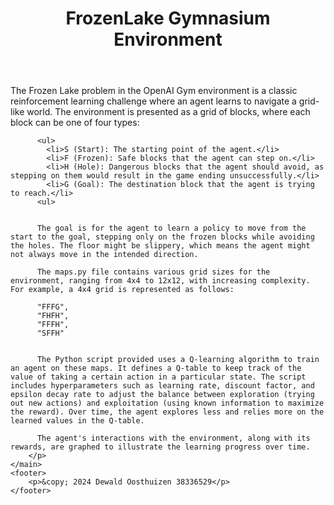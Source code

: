 <!DOCTYPE html>
<html lang="en">
<head>
</head>
<body>
    <header>
        <h1>FrozenLake Gymnasium Environment</h1>
    </header>
    <main>
        <p>
          The Frozen Lake problem in the OpenAI Gym environment is a classic reinforcement learning challenge where an agent learns to navigate a grid-like world. The environment is presented as a grid of blocks, where each block  can be one of four types:

          <ul>
            <li>S (Start): The starting point of the agent.</li>
            <li>F (Frozen): Safe blocks that the agent can step on.</li>
            <li>H (Hole): Dangerous blocks that the agent should avoid, as stepping on them would result in the game ending unsuccessfully.</li>
            <li>G (Goal): The destination block that the agent is trying to reach.</li>
          <ul>


          The goal is for the agent to learn a policy to move from the start to the goal, stepping only on the frozen blocks while avoiding the holes. The floor might be slippery, which means the agent might not always move in the intended direction.

          The maps.py file contains various grid sizes for the environment, ranging from 4x4 to 12x12, with increasing complexity. For example, a 4x4 grid is represented as follows:
          
          "FFFG",
          "FHFH",
          "FFFH",
          "SFFH"


          The Python script provided uses a Q-learning algorithm to train an agent on these maps. It defines a Q-table to keep track of the value of taking a certain action in a particular state. The script includes hyperparameters such as learning rate, discount factor, and epsilon decay rate to adjust the balance between exploration (trying out new actions) and exploitation (using known information to maximize the reward). Over time, the agent explores less and relies more on the learned values in the Q-table.
          
          The agent's interactions with the environment, along with its rewards, are graphed to illustrate the learning progress over time.
        </p>
    </main>
    <footer>
        <p>&copy; 2024 Dewald Oosthuizen 38336529</p>
    </footer>
</body>
</html>
